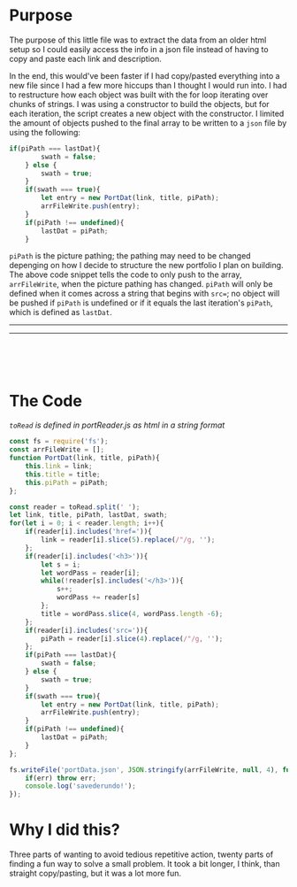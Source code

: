 # **Purpose**

The purpose of this little file was to extract the data from an older html setup so I could easily access the info in a json file instead of having to copy and paste each link and description. 

In the end, this would've been faster if I had copy/pasted everything into a new file since I had a few more hiccups than I thought I would run into. I had to restructure how each object was built with the for loop iterating over chunks of strings. I was using a constructor to build the objects, but for each iteration, the script creates a new object with the constructor. I limited the amount of objects pushed to the final array to be written to a `json` file by using the following:

```javascript
if(piPath === lastDat){
        swath = false;
    } else {
        swath = true;
    }
    if(swath === true){
        let entry = new PortDat(link, title, piPath);
        arrFileWrite.push(entry);
    }
    if(piPath !== undefined){
        lastDat = piPath;
    }
```

`piPath` is the picture pathing; the pathing may need to be changed depenging on how I decide to structure the new portfolio I plan on building. The above code snippet tells the code to only push to the array, `arrFileWrite`, when the picture pathing has changed. `piPath` will only be defined when it comes across a string that begins with `src=`; no object will be pushed if `piPath` is undefined or if it equals the last iteration's `piPath`, which is defined as `lastDat`.

---
---
<br><br><br>

# **The Code**

*`toRead` is defined in portReader.js as html in a string format*

```javascript
const fs = require('fs');
const arrFileWrite = [];
function PortDat(link, title, piPath){
    this.link = link;
    this.title = title;
    this.piPath = piPath;
};

const reader = toRead.split(' ');
let link, title, piPath, lastDat, swath;
for(let i = 0; i < reader.length; i++){
    if(reader[i].includes('href=')){
        link = reader[i].slice(5).replace(/"/g, '');
    };
    if(reader[i].includes('<h3>')){
        let s = i;
        let wordPass = reader[i];
        while(!reader[s].includes('</h3>')){
            s++;
            wordPass += reader[s]
        };
        title = wordPass.slice(4, wordPass.length -6);
    };
    if(reader[i].includes('src=')){
        piPath = reader[i].slice(4).replace(/"/g, '');
    };
    if(piPath === lastDat){
        swath = false;
    } else {
        swath = true;
    }
    if(swath === true){
        let entry = new PortDat(link, title, piPath);
        arrFileWrite.push(entry);
    }
    if(piPath !== undefined){
        lastDat = piPath;
    }
};

fs.writeFile('portData.json', JSON.stringify(arrFileWrite, null, 4), function(err){
    if(err) throw err;
    console.log('savederundo!');
});
```

# Why I did this?

Three parts of wanting to avoid tedious repetitive action, twenty parts of finding a fun way to solve a small problem. It took a bit longer, I think, than straight copy/pasting, but it was a lot more fun.